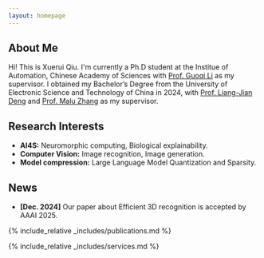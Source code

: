 ```yaml
---
layout: homepage
---
```


## About Me

Hi! This is Xuerui Qiu. I'm currently a  Ph.D student at the Institue of Automation, Chinese Academy of Sciences with [Prof. Guoqi Li](https://casialiguoqi.github.io/) as my supervisor. I obtained my Bachelor’s Degree from the University of Electronic Science and Technology of China in 2024, with [Prof. Liang-Jian Deng](https://liangjiandeng.github.io/) and [Prof. Malu Zhang](https://www.scse.uestc.edu.cn/info/1081/12350.htm) as my supervisor. 

## Research Interests
- **AI4S:** Neuromorphic computing, Biological explainability.
- **Computer Vision:** Image recognition, Image generation.
- **Model compression:** Large Language Model Quantization and Sparsity.

## News

- **[Dec. 2024]** Our paper about Efficient 3D recognition is accepted by AAAI 2025.


{% include_relative _includes/publications.md %}

{% include_relative _includes/services.md %}
